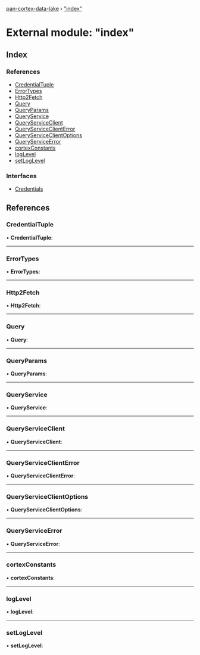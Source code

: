 [pan-cortex-data-lake](../README.md) › ["index"](_index_.md)

# External module: "index"

## Index

### References

* [CredentialTuple](_index_.md#credentialtuple)
* [ErrorTypes](_index_.md#errortypes)
* [Http2Fetch](_index_.md#http2fetch)
* [Query](_index_.md#query)
* [QueryParams](_index_.md#queryparams)
* [QueryService](_index_.md#queryservice)
* [QueryServiceClient](_index_.md#queryserviceclient)
* [QueryServiceClientError](_index_.md#queryserviceclienterror)
* [QueryServiceClientOptions](_index_.md#queryserviceclientoptions)
* [QueryServiceError](_index_.md#queryserviceerror)
* [cortexConstants](_index_.md#cortexconstants)
* [logLevel](_index_.md#loglevel)
* [setLogLevel](_index_.md#setloglevel)

### Interfaces

* [Credentials](../interfaces/_index_.credentials.md)

## References

###  CredentialTuple

• **CredentialTuple**:

___

###  ErrorTypes

• **ErrorTypes**:

___

###  Http2Fetch

• **Http2Fetch**:

___

###  Query

• **Query**:

___

###  QueryParams

• **QueryParams**:

___

###  QueryService

• **QueryService**:

___

###  QueryServiceClient

• **QueryServiceClient**:

___

###  QueryServiceClientError

• **QueryServiceClientError**:

___

###  QueryServiceClientOptions

• **QueryServiceClientOptions**:

___

###  QueryServiceError

• **QueryServiceError**:

___

###  cortexConstants

• **cortexConstants**:

___

###  logLevel

• **logLevel**:

___

###  setLogLevel

• **setLogLevel**:
